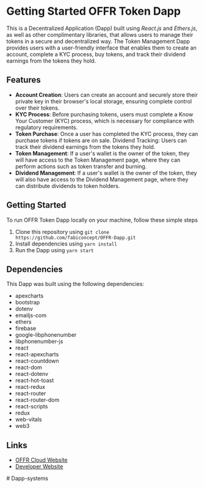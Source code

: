 # Getting Started OFFR Token Dapp
This is a Decentralized Application (Dapp) built using *React.js* and *Ethers.js*, as well as other complimentary libraries, that allows users to manage their tokens in a secure and decentralized way. The Token Management Dapp provides users with a user-friendly interface that enables them to create an account, complete a KYC process, buy tokens, and track their dividend earnings from the tokens they hold.

## Features
- **Account Creation**: Users can create an account and securely store their private key in their browser's local storage, ensuring complete control over their tokens.
- **KYC Process**: Before purchasing tokens, users must complete a Know Your Customer (KYC) process, which is necessary for compliance with regulatory requirements.
- **Token Purchase**: Once a user has completed the KYC process, they can purchase tokens if tokens are on sale.
Dividend Tracking: Users can track their dividend earnings from the tokens they hold.
- **Token Management**: If a user's wallet is the owner of the token, they will have access to the Token Management page, where they can perform actions such as token transfer and burning.
- **Dividend Management**: If a user's wallet is the owner of the token, they will also have access to the Dividend Management page, where they can distribute dividends to token holders.

## Getting Started
To run OFFR Token Dapp locally on your machine, follow these simple steps

1. Clone this repository using `git clone https://github.com/fabiconcept/OFFR-Dapp.git`
2. Install dependencies using `yarn install`
3. Run the Dapp using `yarn start`

## Dependencies
This Dapp was built using the following dependencies:

- apexcharts
- bootstrap
- dotenv
- emailjs-com
- ethers
- firebase
- google-libphonenumber
- libphonenumber-js
- react
- react-apexcharts
- react-countdown
- react-dom
- react-dotenv
- react-hot-toast
- react-redux
- react-router
- react-router-dom
- react-scripts
- redux
- web-vitals
- web3


## Links

<!-- - [Project Website](https://projectUrl.com) -->
<!-- - [Token Website](https://tokenUrl.com) -->
- [OFFR Cloud Website](https://offrcloudUrl.com)
- [Developer Website](https://www.github.com/fabiconcept)


<!-- This project was designed and developed by **`Fabiconcept`** --># Dapp-systems
